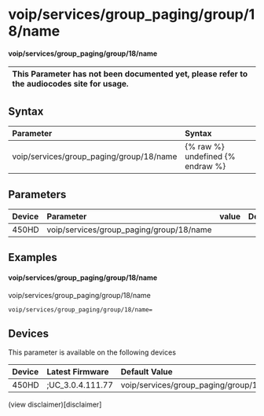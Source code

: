 ﻿---
description: voip/services/group_paging/group/18/name
search:
    keywords: ['voip','services','group_paging','group','18','name']
---

# voip/services/group_paging/group/18/name

#### voip/services/group_paging/group/18/name


| This Parameter has not been documented yet, please refer to the audiocodes site for usage.  |
| :--- |

## Syntax
| Parameter | Syntax |
| :--- | :--- |
|voip/services/group_paging/group/18/name | {% raw %} undefined {% endraw %} |

## Parameters
|Device|Parameter|value|Description|
|:---|:---|:---|:---|
| 450HD | voip/services/group_paging/group/18/name |  |  |

## Examples
#### voip/services/group_paging/group/18/name

voip/services/group_paging/group/18/name

```
voip/services/group_paging/group/18/name=
```

## Devices
This parameter is available on the following devices

| Device | Latest Firmware | Default Value |
|:---|:---|:---|
| 450HD | ;UC_3.0.4.111.77 | voip/services/group_paging/group/18/name= 

(view disclaimer)[disclaimer]
